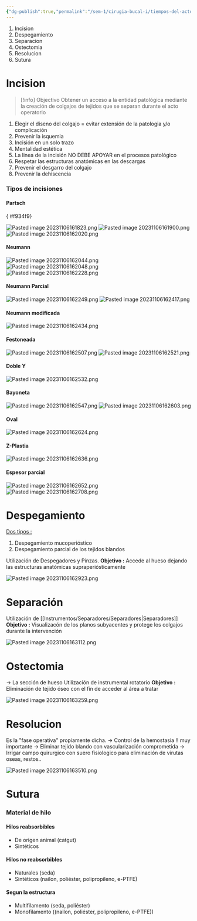 ```yaml
---
{"dg-publish":true,"permalink":"/sem-1/cirugia-bucal-i/tiempos-del-acto-quirurgico/"}
---
```




1. Incision
2. Despegamiento
3. Separacion
4. Ostectomia
5. Resolucion
6. Sutura

# Incision

> [!info] Objectivo
> Obtener un acceso a la entidad patológica mediante la creación de colgajos de tejidos que se separan durante el acto operatorio

1. Elegir el diseno del colgajo = evitar extensión de la patologia y/o complicación
2. Prevenir la isquemia
3. Incisión en un solo trazo
4. Mentalidad estética
5. La linea de la incisión NO DEBE APOYAR en el procesos patológico
6. Respetar las estructuras anatómicas en las descargas
7. Prevenir el desgarro del colgajo
8. Prevenir la dehiscencia 

### Tipos de incisiones

#### Partsch 
{ #f934f9}


![Pasted image 20231106161823.png](/img/user/Sem-1/Cirugia%20Bucal%20I/Medias/Pasted%20image%2020231106161823.png)
![Pasted image 20231106161900.png](/img/user/Sem-1/Cirugia%20Bucal%20I/Medias/Pasted%20image%2020231106161900.png)
![Pasted image 20231106162020.png](/img/user/Sem-1/Cirugia%20Bucal%20I/Medias/Pasted%20image%2020231106162020.png)

#### Neumann
![Pasted image 20231106162044.png](/img/user/Sem-1/Cirugia%20Bucal%20I/Medias/Pasted%20image%2020231106162044.png)
![Pasted image 20231106162048.png](/img/user/Sem-1/Cirugia%20Bucal%20I/Medias/Pasted%20image%2020231106162048.png)
![Pasted image 20231106162228.png](/img/user/Sem-1/Cirugia%20Bucal%20I/Medias/Pasted%20image%2020231106162228.png)

#### Neumann Parcial
![Pasted image 20231106162249.png](/img/user/Sem-1/Cirugia%20Bucal%20I/Medias/Pasted%20image%2020231106162249.png)
![Pasted image 20231106162417.png](/img/user/Sem-1/Cirugia%20Bucal%20I/Medias/Pasted%20image%2020231106162417.png)

#### Neumann modificada
![Pasted image 20231106162434.png](/img/user/Sem-1/Cirugia%20Bucal%20I/Medias/Pasted%20image%2020231106162434.png)

#### Festoneada
![Pasted image 20231106162507.png](/img/user/Sem-1/Cirugia%20Bucal%20I/Medias/Pasted%20image%2020231106162507.png)
![Pasted image 20231106162521.png](/img/user/Sem-1/Cirugia%20Bucal%20I/Medias/Pasted%20image%2020231106162521.png)


#### Doble Y
![Pasted image 20231106162532.png](/img/user/Sem-1/Cirugia%20Bucal%20I/Medias/Pasted%20image%2020231106162532.png)


#### Bayoneta
![Pasted image 20231106162547.png](/img/user/Sem-1/Cirugia%20Bucal%20I/Medias/Pasted%20image%2020231106162547.png)
![Pasted image 20231106162603.png](/img/user/Sem-1/Cirugia%20Bucal%20I/Medias/Pasted%20image%2020231106162603.png)


#### Oval
![Pasted image 20231106162624.png](/img/user/Sem-1/Cirugia%20Bucal%20I/Medias/Pasted%20image%2020231106162624.png)

#### Z-Plastia
![Pasted image 20231106162636.png](/img/user/Sem-1/Cirugia%20Bucal%20I/Medias/Pasted%20image%2020231106162636.png)

#### Espesor parcial
![Pasted image 20231106162652.png](/img/user/Sem-1/Cirugia%20Bucal%20I/Medias/Pasted%20image%2020231106162652.png)
![Pasted image 20231106162708.png](/img/user/Sem-1/Cirugia%20Bucal%20I/Medias/Pasted%20image%2020231106162708.png)




# Despegamiento

<u>Dos tipos : </u>
1. Despegamiento mucoperióstico
2. Despegamiento parcial de los tejidos blandos

Utilización de Despegadores y Pinzas.
**Objetivo :** Accede al hueso dejando las estructuras anatómicas supraperiósticamente

![Pasted image 20231106162923.png](/img/user/Sem-1/Cirugia%20Bucal%20I/Medias/Pasted%20image%2020231106162923.png)


# Separación

Utilización de [[Instrumentos/Separadores/Separadores\|Separadores]] 
**Objetivo :** Visualizacón de los planos subyacentes y protege los colgajos durante la intervención

![Pasted image 20231106163112.png](/img/user/Sem-1/Cirugia%20Bucal%20I/Medias/Pasted%20image%2020231106163112.png)

# Ostectomia

→ La sección de hueso
Utilización de instrumental rotatorio
**Objetivo :** Eliminación de tejido óseo con el fin de acceder al área a tratar

![Pasted image 20231106163259.png](/img/user/Sem-1/Cirugia%20Bucal%20I/Medias/Pasted%20image%2020231106163259.png)

# Resolucion

Es la "fase operativa" propiamente dicha.
→ Control de la hemostasia !! muy importante
→ Eliminar tejido blando con vascularización comprometida
→ Irrigar campo quirurgico con suero fisiologico para eliminación de virutas oseas, restos..

![Pasted image 20231106163510.png](/img/user/Sem-1/Cirugia%20Bucal%20I/Medias/Pasted%20image%2020231106163510.png)

# Sutura

### Material de hilo

#### Hilos reabsorbibles 

- De origen animal (catgut)
- Sintéticos

#### Hilos no reabsorbibles

- Naturales (seda)
- Sintéticos (nailon, poliéster, polipropileno, e-PTFE)

#### Segun la estructura

- Multifilamento (seda, poliéster)
- Monofilamento ((nailon, poliéster, polipropileno, e-PTFE))

